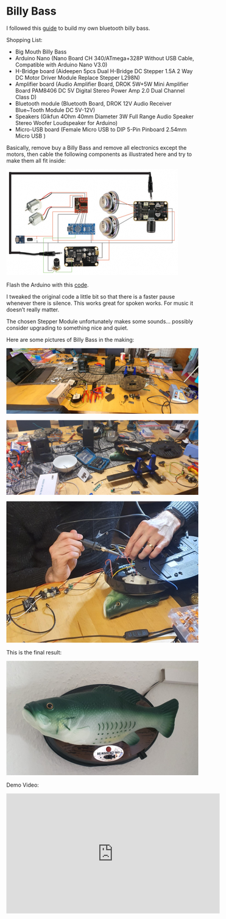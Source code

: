 # Billy Bass

I followed this [guide](https://maker.pro/arduino/projects/how-to-animate-billy-bass-with-bluetooth-audio-source) to build my own bluetooth billy bass.

Shopping List:

- Big Mouth Billy Bass
- Arduino Nano (Nano Board CH 340/ATmega+328P Without USB Cable, Compatible with Arduino Nano V3.0)
- H-Bridge board (Aideepen 5pcs Dual H-Bridge DC Stepper 1.5A 2 Way DC Motor Driver Module Replace Stepper L298N)
- Amplifier board (Audio Amplifier Board, DROK 5W+5W Mini Amplifier Board PAM8406 DC 5V Digital Stereo Power Amp 2.0 Dual Channel Class D)
- Bluetooth module (Bluetooth Board, DROK 12V Audio Receiver Blue~Tooth Module DC 5V-12V)
- Speakers (Gikfun 4Ohm 40mm Diameter 3W Full Range Audio Speaker Stereo Woofer Loudspeaker for Arduino)
- Micro-USB board (Female Micro USB to DIP 5-Pin Pinboard 2.54mm Micro USB )

Basically, remove buy a Billy Bass and remove all electronics except the motors, then cable the following components as illustrated here and try to make them all fit inside:

![billybass-wire](_billybass.webp)

Flash the Arduino with this [code](_BTBillyBassCode.zip).

I tweaked the original code a little bit so that there is a faster pause whenever there is silence. This works great for spoken works. For music it doesn’t really matter.

The chosen Stepper Module unfortunately makes some sounds... possibly consider upgrading to something nice and quiet.

Here are some pictures of Billy Bass in the making:

![billybass](_billybass1.jpg)

![billybass](_billybass2.jpg)

![billybass](_billybass3.jpg)

This is the final result:

![billybass-result](_billybass-result.jpg)

Demo Video:

<iframe width="560" height="315" src="https://www.youtube-nocookie.com/embed/0aSd-JRkPvE" title="YouTube video player" frameborder="0" allow="accelerometer; autoplay; clipboard-write; encrypted-media; gyroscope; picture-in-picture; web-share" allowfullscreen></iframe>
